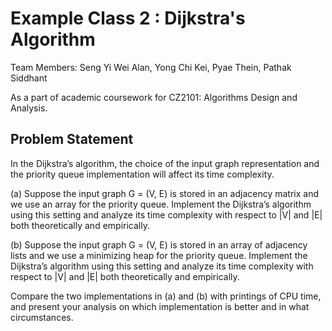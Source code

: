 # Example Class 2 : Dijkstra's Algorithm

Team Members: Seng Yi Wei Alan, Yong Chi Kei, Pyae Thein, Pathak Siddhant

As a part of academic coursework for CZ2101: Algorithms Design and Analysis.

## Problem Statement
In the Dijkstra’s algorithm, the choice of the input graph representation and the priority queue implementation will affect its time complexity.

(a) Suppose the input graph G = (V, E) is stored in an adjacency matrix and we use an array for the priority queue. Implement the Dijkstra’s algorithm using this setting and analyze its time complexity with respect to |V| and |E| both theoretically and empirically.

(b) Suppose the input graph G = (V, E) is stored in an array of adjacency lists and we use a minimizing heap for the priority queue. Implement the Dijkstra’s algorithm using this setting and analyze its time complexity with respect to |V| and |E| both theoretically and empirically.

Compare the two implementations in (a) and (b) with printings of CPU time, and present your analysis on which implementation is better and in what circumstances. 
